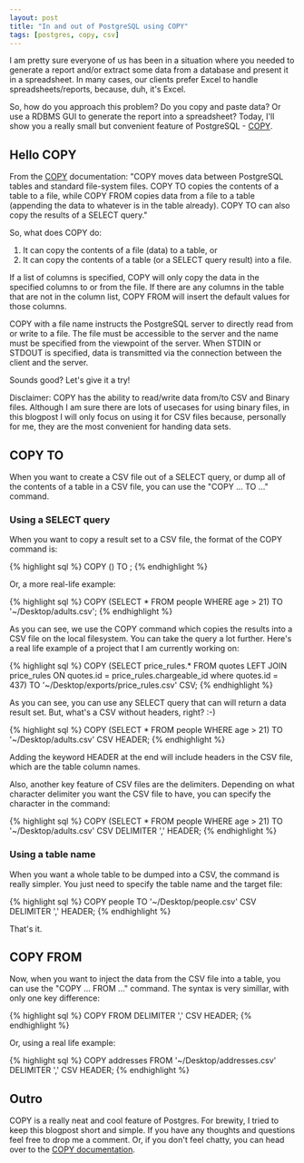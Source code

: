 ```yaml
---
layout: post
title: "In and out of PostgreSQL using COPY"
tags: [postgres, copy, csv]
---
```


I am pretty sure everyone of us has been in a situation where you needed to
generate a report and/or extract some data from a database and present it in a spreadsheet.
In many cases, our clients prefer Excel to handle spreadsheets/reports, because, duh, it's Excel.

So, how do you approach this problem? Do you copy and paste data? Or use a RDBMS GUI to
generate the report into a spreadsheet? Today, I'll show you a really small but convenient feature
of PostgreSQL - [COPY](http://www.postgresql.org/docs/9.2/static/sql-copy.html).


## Hello COPY

From the [COPY](http://www.postgresql.org/docs/9.2/static/sql-copy.html)
documentation: "COPY moves data between PostgreSQL tables and standard file-system files.
COPY TO copies the contents of a table to a file, while COPY FROM copies data from
a file to a table (appending the data to whatever is in the table already). COPY TO
can also copy the results of a SELECT query."

So, what does COPY do:

1. It can copy the contents of a file (data) to a table, or
2. It can copy the contents of a table (or a SELECT query result) into a file.

If a list of columns is specified, COPY will only copy the data in the specified
columns to or from the file. If there are any columns in the table that are not in the column list,
COPY FROM will insert the default values for those columns.

COPY with a file name instructs the PostgreSQL server to directly read from or write to a file.
The file must be accessible to the server and the name must be specified from the viewpoint of the server.
When STDIN or STDOUT is specified, data is transmitted via the connection between the client and the server.

Sounds good? Let's give it a try!

Disclaimer: COPY has the ability to read/write data from/to CSV and Binary files. Although I am
sure there are lots of usecases for using binary files, in this blogpost I will
only focus on using it for CSV files because, personally for me, they are the most
convenient for handing data sets.

## COPY TO

When you want to create a CSV file out of a SELECT query, or dump all of the contents of
a table in a CSV file, you can use the "COPY ... TO ..." command.

### Using a SELECT query

When you want to copy a result set to a CSV file, the format of the COPY command is:

{% highlight sql %}
COPY (<select-query-here>) TO <file-path>;
{% endhighlight %}

Or, a more real-life example:

{% highlight sql %}
COPY (SELECT * FROM people WHERE age > 21) TO '~/Desktop/adults.csv';
{% endhighlight %}

As you can see, we use the COPY command which copies the results into a CSV file on the local filesystem.
You can take the query a lot further. Here's a real life example of a project that I am
currently working on:

{% highlight sql %}
COPY (SELECT price_rules.* FROM quotes LEFT JOIN price_rules ON quotes.id = price_rules.chargeable_id where quotes.id = 437) TO '~/Desktop/exports/price_rules.csv' CSV;
{% endhighlight %}

As you can see, you can use any SELECT query that can will return a data result set.
But, what's a CSV without headers, right? :-)

{% highlight sql %}
COPY (SELECT * FROM people WHERE age > 21) TO '~/Desktop/adults.csv' CSV HEADER;
{% endhighlight %}

Adding the keyword HEADER at the end will include headers in the CSV file, which
are the table column names.

Also, another key feature of CSV files are the delimiters. Depending on what character
delimiter you want the CSV file to have, you can specify the character in the command:

{% highlight sql %}
COPY (SELECT * FROM people WHERE age > 21) TO '~/Desktop/adults.csv' CSV DELIMITER ',' HEADER;
{% endhighlight %}

### Using a table name

When you want a whole table to be dumped into a CSV, the command is really simpler.
You just need to specify the table name and the target file:

{% highlight sql %}
COPY people TO '~/Desktop/people.csv' CSV DELIMITER ',' HEADER;
{% endhighlight %}

That's it.

## COPY FROM

Now, when you want to inject the data from the CSV file into a table, you can use the
"COPY ... FROM ..." command. The syntax is very simillar, with only one key difference:

{% highlight sql %}
COPY <table-name> FROM <file-path> DELIMITER ',' CSV HEADER;
{% endhighlight %}

Or, using a real life example:

{% highlight sql %}
COPY addresses FROM '~/Desktop/addresses.csv' DELIMITER ',' CSV HEADER;
{% endhighlight %}

## Outro

COPY is a really neat and cool feature of Postgres. For brewity, I tried to keep this
blogpost short and simple. If you have any thoughts and questions feel free to drop me a comment.
Or, if you don't feel chatty, you can head over to the [COPY documentation](http://www.postgresql.org/docs/9.4/static/sql-copy.html).
